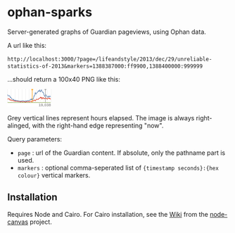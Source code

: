 ophan-sparks
============

Server-generated graphs of Guardian pageviews, using Ophan data.

A url like this:
```
http://localhost:3000/?page=/lifeandstyle/2013/dec/29/unreliable-statistics-of-2013&markers=1388387000:ff9900,1388400000:999999
```
...should return a 100x40 PNG like this:

![example](./example.png)

Grey vertical lines represent hours elapsed. The image is always right-alinged, with the right-hand edge representing "now". 

Query parameters:

* `page` : url of the Guardian content. If absolute, only the pathname part is used.
* `markers` : optional comma-seperated list of `{timestamp seconds}:{hex colour}` vertical markers.

## Installation

Requires Node and Cairo. For Cairo installation, see the [Wiki](https://github.com/LearnBoost/node-canvas/wiki/_pages) from the [node-canvas](https://github.com/LearnBoost/node-canvas) project.
